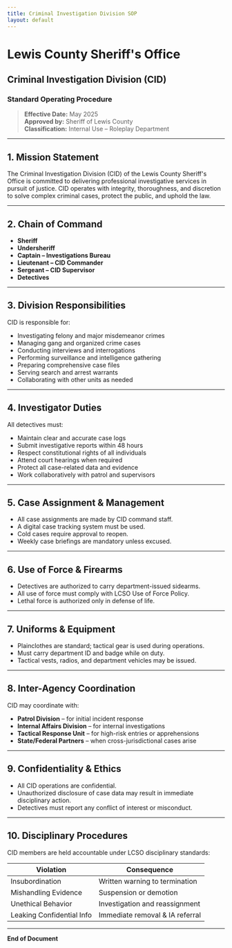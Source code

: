 ```yaml
---
title: Criminal Investigation Division SOP
layout: default
---
```


# Lewis County Sheriff's Office
## Criminal Investigation Division (CID)
### Standard Operating Procedure

> **Effective Date:** May 2025  
> **Approved by:** Sheriff of Lewis County  
> **Classification:** Internal Use – Roleplay Department

---

## 1. Mission Statement

The Criminal Investigation Division (CID) of the Lewis County Sheriff's Office is committed to delivering professional investigative services in pursuit of justice. CID operates with integrity, thoroughness, and discretion to solve complex criminal cases, protect the public, and uphold the law.

---

## 2. Chain of Command

- **Sheriff**
- **Undersheriff**
- **Captain – Investigations Bureau**
- **Lieutenant – CID Commander**
- **Sergeant – CID Supervisor**
- **Detectives**

---

## 3. Division Responsibilities

CID is responsible for:
- Investigating felony and major misdemeanor crimes
- Managing gang and organized crime cases
- Conducting interviews and interrogations
- Performing surveillance and intelligence gathering
- Preparing comprehensive case files
- Serving search and arrest warrants
- Collaborating with other units as needed

---

## 4. Investigator Duties

All detectives must:
- Maintain clear and accurate case logs
- Submit investigative reports within 48 hours
- Respect constitutional rights of all individuals
- Attend court hearings when required
- Protect all case-related data and evidence
- Work collaboratively with patrol and supervisors

---

## 5. Case Assignment & Management

- All case assignments are made by CID command staff.
- A digital case tracking system must be used.
- Cold cases require approval to reopen.
- Weekly case briefings are mandatory unless excused.

---

## 6. Use of Force & Firearms

- Detectives are authorized to carry department-issued sidearms.
- All use of force must comply with LCSO Use of Force Policy.
- Lethal force is authorized only in defense of life.

---

## 7. Uniforms & Equipment

- Plainclothes are standard; tactical gear is used during operations.
- Must carry department ID and badge while on duty.
- Tactical vests, radios, and department vehicles may be issued.

---

## 8. Inter-Agency Coordination

CID may coordinate with:
- **Patrol Division** – for initial incident response
- **Internal Affairs Division** – for internal investigations
- **Tactical Response Unit** – for high-risk entries or apprehensions
- **State/Federal Partners** – when cross-jurisdictional cases arise

---

## 9. Confidentiality & Ethics

- All CID operations are confidential.
- Unauthorized disclosure of case data may result in immediate disciplinary action.
- Detectives must report any conflict of interest or misconduct.

---

## 10. Disciplinary Procedures

CID members are held accountable under LCSO disciplinary standards:

| Violation | Consequence |
|-----------|-------------|
| Insubordination | Written warning to termination |
| Mishandling Evidence | Suspension or demotion |
| Unethical Behavior | Investigation and reassignment |
| Leaking Confidential Info | Immediate removal & IA referral |

---

**End of Document**

